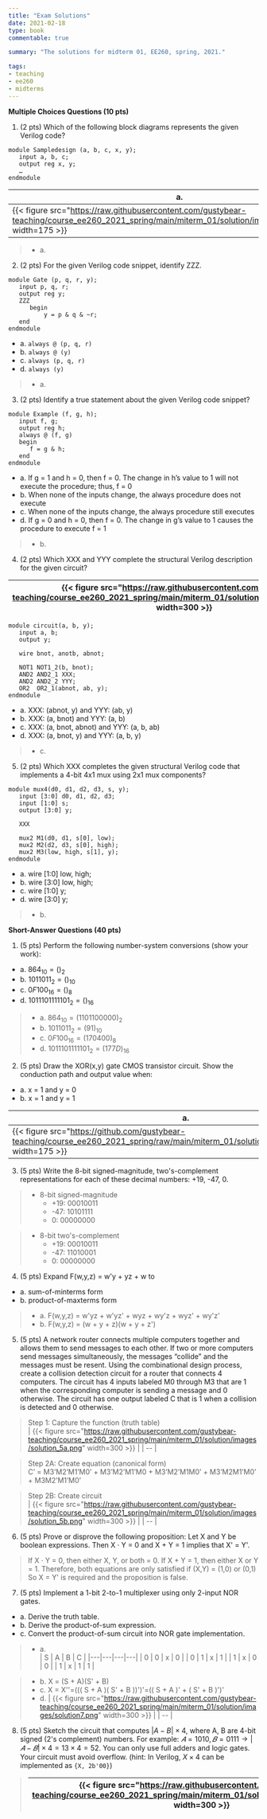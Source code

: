 ```yaml
---
title: "Exam Solutions"
date: 2021-02-18
type: book
commentable: true

summary: "The solutions for midterm 01, EE260, spring, 2021."

tags:
- teaching
- ee260
- midterms
---
```


**Multiple Choices Questions (10 pts)**

1) (2 pts) Which of the following block diagrams represents the given Verilog code?
```
module Sampledesign (a, b, c, x, y);
   input a, b, c;
   output reg x, y;
   …
endmodule
```
| a. | b. | c. | d. |
| --| --| --| --| 
| {{< figure src="https://raw.githubusercontent.com/gustybear-teaching/course_ee260_2021_spring/main/miterm_01/solution/images/problem_1a.png" width=175 >}} | {{< figure src="https://raw.githubusercontent.com/gustybear-teaching/course_ee260_2021_spring/main/miterm_01/solution/images/problem_1b.png" width=175 >}} | {{< figure src="https://raw.githubusercontent.com/gustybear-teaching/course_ee260_2021_spring/main/miterm_01/solution/images/problem_1c.png" width=175 >}} | {{< figure src="https://raw.githubusercontent.com/gustybear-teaching/course_ee260_2021_spring/main/miterm_01/solution/images/problem_1d.png" width=175 >}} |

> - a.

2) (2 pts) For the given Verilog code snippet, identify ZZZ.

```
module Gate (p, q, r, y);
   input p, q, r;
   output reg y;
   ZZZ
      begin
          y = p & q & ~r;
   end
endmodule
```
- a. `always @ (p, q, r)`
- b. `always @ (y)`
- c. `always (p, q, r)`
- d. `always (y)`

> - a.

3) (2 pts) Identify a true statement about the given Verilog code snippet?

```
module Example (f, g, h);
   input f, g;
   output reg h;
   always @ (f, g)
   begin
      f = g & h;
   end
endmodule
```

- a. If g = 1 and h = 0, then f = 0. The change in h’s value to 1 will not execute the procedure; thus, f = 0
- b. When none of the inputs change, the always procedure does not execute
- c. When none of the inputs change, the always procedure still executes
- d. If g = 0 and h = 0, then f = 0. The change in g’s value to 1 causes the procedure to execute f = 1

> - b.

4) (2 pts) Which XXX and YYY complete the structural Verilog description for the given circuit?

| {{< figure src="https://raw.githubusercontent.com/gustybear-teaching/course_ee260_2021_spring/main/miterm_01/solution/images/problem_4.png" width=300 >}} |
| -- |

```
module circuit(a, b, y);
   input a, b;
   output y;

   wire bnot, anotb, abnot;

   NOT1 NOT1_2(b, bnot);
   AND2 AND2_1 XXX;
   AND2 AND2_2 YYY;
   OR2  OR2_1(abnot, ab, y);
endmodule
```
- a. XXX: (abnot, y) and YYY: (ab, y)
- b. XXX: (a, bnot) and YYY: (a, b)
- c. XXX: (a, bnot, abnot) and YYY: (a, b, ab)
- d. XXX: (a, bnot, y) and YYY: (a, b, y)

> - c.

5) (2 pts) 
Which XXX completes the given structural Verilog code that implements a 4-bit 4x1 mux using 2x1 mux components?

```
module mux4(d0, d1, d2, d3, s, y); 
   input [3:0] d0, d1, d2, d3; 
   input [1:0] s; 
   output [3:0] y; 

   XXX

   mux2 M1(d0, d1, s[0], low); 
   mux2 M2(d2, d3, s[0], high); 
   mux2 M3(low, high, s[1], y); 
endmodule
```
- a. wire [1:0] low, high;
- b. wire [3:0] low, high;
- c. wire [1:0] y;
- d. wire [3:0] y;

> - b.

**Short-Answer Questions (40 pts)**

1) (5 pts) Perform the following number-system conversions (show your work):
  - a. $864_{10} = ()_{2}$
  - b. $1011011_{2} = ()_{10}$
  - c. $0F100_{16} = ()_{8}$
  - d. $1011101111101_{2} = ()_{16}$

> - a. $864_{10} = (1101100000)_{2}$
> - b. $1011011_{2} = (91)_{10}$
> - c. $0F100_{16} = (170400)_{8}$
> - d. $1011101111101_{2} = (177D)_{16}$

2) (5 pts) Draw the XOR(x,y) gate CMOS transistor circuit. Show the conduction path and output value when: 
  - a. x = 1 and y = 0
  - b. x = 1 and y = 1

| a. | b. |
| --| --|
| {{< figure src="https://github.com/gustybear-teaching/course_ee260_2021_spring/raw/main/miterm_01/solution/images/solution_ab.jpg" width=175 >}} | {{< figure src="https://raw.githubusercontent.com/gustybear-teaching/course_ee260_2021_spring/main/miterm_01/solution/images/solution_ad.jpg" width=175 >}} |

3) (5 pts) Write the 8-bit signed-magnitude, two's-complement representations for each of these decimal numbers: +19, -47, 0.

> - 8-bit signed-magnitude
>   - +19: 00010011
>   - -47: 10101111
>   -   0: 00000000

> - 8-bit two's-complement
>   - +19: 00010011
>   - -47: 11010001
>   -   0: 00000000

4) (5 pts) Expand F(w,y,z) = w'y + yz + w to 
  - a. sum-of-minterms form
  - b. product-of-maxterms form

> - a. F(w,y,z) = w'yz + w'yz' + wyz + wy'z + wyz' + wy'z'
> - b. F(w,y,z) = (w + y + z)(w + y + z')

5) (5 pts) A network router connects multiple computers together and allows them to send messages to each other. If two or more computers send messages simultaneously, the messages “collide” and the messages must be resent. Using the combinational design process, create a collision detection circuit for a router that connects 4 computers. The circuit has 4 inputs labeled M0 through M3 that are 1 when the corresponding computer is sending a message and 0 otherwise. The circuit has one output labeled C that is 1 when a collision is detected and 0 otherwise.

> Step 1: Capture the function (truth table)  
> | {{< figure src="https://raw.githubusercontent.com/gustybear-teaching/course_ee260_2021_spring/main/miterm_01/solution/images/solution_5a.png" width=300 >}} |
> | -- |

> Step 2A: Create equation (canonical form)  
> C’ = M3’M2’M1’M0’ + M3’M2’M1’M0 + M3’M2’M1M0’ + M3’M2M1’M0’ + M3M2’M1’M0’  

> Step 2B: Create circuit  
> | {{< figure src="https://raw.githubusercontent.com/gustybear-teaching/course_ee260_2021_spring/main/miterm_01/solution/images/solution_5b.png" width=300 >}} |
> | -- |

6) (5 pts) Prove or disprove the following proposition: Let X and Y be boolean expressions. Then X · Y = 0 and X + Y = 1 implies that X' = Y'.

> If X · Y = 0, then either X, Y, or both = 0.
> If X + Y = 1, then either X or Y = 1.
> Therefore, both equations are only satisfied if (X,Y) = (1,0) or (0,1)
> So X = Y' is required and the proposition is false.

7) (5 pts) Implement a 1-bit 2-to-1 multiplexer using only 2-input NOR gates.
  - a. Derive the truth table.
  - b. Derive the product-of-sum expression.
  - c. Convert the product-of-sum circuit into NOR gate implementation.

> - a.  
> | S | A | B | C |
> |---|---|---|---|
> | 0 | 0 | x | 0 |
> | 0 | 1 | x | 1 |
> | 1 | x | 0 | 0 |
> | 1 | x | 1 | 1 |

> - b. X = (S + A)(S' + B)
> - c. X = X''=((( S + A )( S' + B ))')'=(( S + A )' + ( S' + B )')'  
> - d.
> | {{< figure src="https://raw.githubusercontent.com/gustybear-teaching/course_ee260_2021_spring/main/miterm_01/solution/images/solution7.png" width=300 >}} |
> | -- |

8) (5 pts) Sketch the circuit that computes $|A - B| × 4$, where A, B are 4-bit signed (2's complement) numbers. For example: $𝐴 = 1010, 𝐵 = 0111 \rightarrow |𝐴 − 𝐵| \times 4 = 13 \times 4 = 52$. You can only use full adders and logic gates. Your circuit must avoid overflow. (hint: In Verilog, $X \times 4$ can be implemented as `{X, 2b'00}`)

> | {{< figure src="https://raw.githubusercontent.com/gustybear-teaching/course_ee260_2021_spring/main/miterm_01/solution/images/solution8.png" width=300 >}} |
> | -- |

